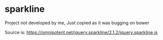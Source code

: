 # sparkline
Project not developed by me, Just copied as it was bugging on bower

Source is: https://omnipotent.net/jquery.sparkline/2.1.2/jquery.sparkline.js

